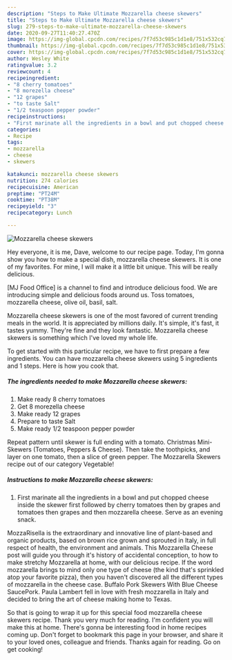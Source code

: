 ```yaml
---
description: "Steps to Make Ultimate Mozzarella cheese skewers"
title: "Steps to Make Ultimate Mozzarella cheese skewers"
slug: 279-steps-to-make-ultimate-mozzarella-cheese-skewers
date: 2020-09-27T11:40:27.470Z
image: https://img-global.cpcdn.com/recipes/7f7d53c985c1d1e8/751x532cq70/mozzarella-cheese-skewers-recipe-main-photo.jpg
thumbnail: https://img-global.cpcdn.com/recipes/7f7d53c985c1d1e8/751x532cq70/mozzarella-cheese-skewers-recipe-main-photo.jpg
cover: https://img-global.cpcdn.com/recipes/7f7d53c985c1d1e8/751x532cq70/mozzarella-cheese-skewers-recipe-main-photo.jpg
author: Wesley White
ratingvalue: 3.2
reviewcount: 4
recipeingredient:
- "8 cherry tomatoes"
- "8 morezella cheese"
- "12 grapes"
- "to taste Salt"
- "1/2 teaspoon pepper powder"
recipeinstructions:
- "First marinate all the ingredients in a bowl and put chopped cheese inside the skewer first followed by cherry tomatoes then by grapes and tomatoes then grapes and then mozzarella cheese. Serve as an evening snack."
categories:
- Recipe
tags:
- mozzarella
- cheese
- skewers

katakunci: mozzarella cheese skewers 
nutrition: 274 calories
recipecuisine: American
preptime: "PT24M"
cooktime: "PT38M"
recipeyield: "3"
recipecategory: Lunch

---
```



![Mozzarella cheese skewers](https://img-global.cpcdn.com/recipes/7f7d53c985c1d1e8/751x532cq70/mozzarella-cheese-skewers-recipe-main-photo.jpg)

Hey everyone, it is me, Dave, welcome to our recipe page. Today, I'm gonna show you how to make a special dish, mozzarella cheese skewers. It is one of my favorites. For mine, I will make it a little bit unique. This will be really delicious.

[MJ Food Office] is a channel to find and introduce delicious food. We are introducing simple and delicious foods around us. Toss tomatoes, mozzarella cheese, olive oil, basil, salt.

Mozzarella cheese skewers is one of the most favored of current trending meals in the world. It is appreciated by millions daily. It's simple, it's fast, it tastes yummy. They're fine and they look fantastic. Mozzarella cheese skewers is something which I've loved my whole life.


To get started with this particular recipe, we have to first prepare a few ingredients. You can have mozzarella cheese skewers using 5 ingredients and 1 steps. Here is how you cook that.

<!--inarticleads1-->

##### The ingredients needed to make Mozzarella cheese skewers:

1. Make ready 8 cherry tomatoes
1. Get 8 morezella cheese
1. Make ready 12 grapes
1. Prepare to taste Salt
1. Make ready 1/2 teaspoon pepper powder


Repeat pattern until skewer is full ending with a tomato. Christmas Mini-Skewers (Tomatoes, Peppers &amp; Cheese). Then take the toothpicks, and layer on one tomato, then a slice of green pepper. The Mozzarella Skewers recipe out of our category Vegetable! 

<!--inarticleads2-->

##### Instructions to make Mozzarella cheese skewers:

1. First marinate all the ingredients in a bowl and put chopped cheese inside the skewer first followed by cherry tomatoes then by grapes and tomatoes then grapes and then mozzarella cheese. Serve as an evening snack.


MozzaRisella is the extraordinary and innovative line of plant-based and organic products, based on brown rice grown and sprouted in Italy, in full respect of health, the environment and animals. This Mozzarella Cheese post will guide you through it&#39;s history of accidental conception, to how to make stretchy Mozzarella at home, with our delicious recipe. If the word mozzarella brings to mind only one type of cheese (the kind that&#39;s sprinkled atop your favorite pizza), then you haven&#39;t discovered all the different types of mozzarella in the cheese case. Buffalo Pork Skewers With Blue Cheese SaucePork. Paula Lambert fell in love with fresh mozzarella in Italy and decided to bring the art of cheese making home to Texas. 

So that is going to wrap it up for this special food mozzarella cheese skewers recipe. Thank you very much for reading. I'm confident you will make this at home. There's gonna be interesting food in home recipes coming up. Don't forget to bookmark this page in your browser, and share it to your loved ones, colleague and friends. Thanks again for reading. Go on get cooking!
